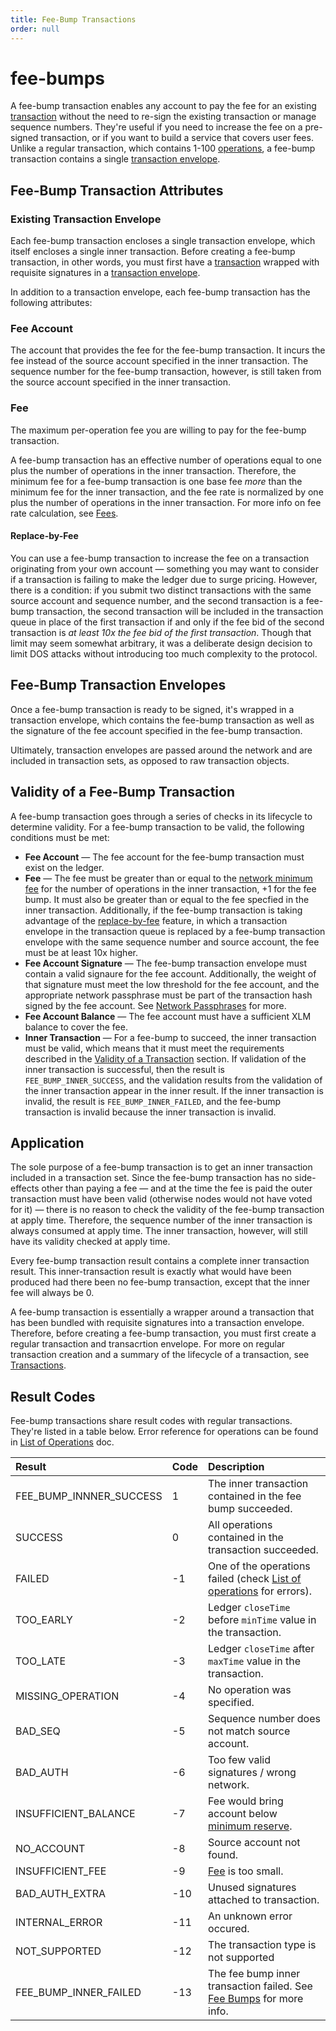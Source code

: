 ```yaml
---
title: Fee-Bump Transactions
order: null
---
```


# fee-bumps

A fee-bump transaction enables any account to pay the fee for an existing [transaction](transactions.md) without the need to re-sign the existing transaction or manage sequence numbers. They're useful if you need to increase the fee on a pre-signed transaction, or if you want to build a service that covers user fees. Unlike a regular transaction, which contains 1-100 [operations](operations.md), a fee-bump transaction contains a single [transaction envelope](transactions.md#transaction-envelopes).

## Fee-Bump Transaction Attributes

### Existing Transaction Envelope

Each fee-bump transaction encloses a single transaction envelope, which itself encloses a single inner transaction. Before creating a fee-bump transaction, in other words, you must first have a [transaction](transactions.md) wrapped with requisite signatures in a [transaction envelope](transactions.md#transaction-envelopes).

In addition to a transaction envelope, each fee-bump transaction has the following attributes:

### Fee Account

The account that provides the fee for the fee-bump transaction. It incurs the fee instead of the source account specified in the inner transaction. The sequence number for the fee-bump transaction, however, is still taken from the source account specified in the inner transaction.

### Fee

The maximum per-operation fee you are willing to pay for the fee-bump transaction.

A fee-bump transaction has an effective number of operations equal to one plus the number of operations in the inner transaction. Therefore, the minimum fee for a fee-bump transaction is one base fee _more_ than the minimum fee for the inner transaction, and the fee rate is normalized by one plus the number of operations in the inner transaction. For more info on fee rate calculation, see [Fees](fees.md).

#### Replace-by-Fee

You can use a fee-bump transaction to increase the fee on a transaction originating from your own account — something you may want to consider if a transaction is failing to make the ledger due to surge pricing. However, there is a condition: if you submit two distinct transactions with the same source account and sequence number, and the second transaction is a fee-bump transaction, the second transaction will be included in the transaction queue in place of the first transaction if and only if the fee bid of the second transaction is _at least 10x the fee bid of the first transaction_. Though that limit may seem somewhat arbitrary, it was a deliberate design decision to limit DOS attacks without introducing too much complexity to the protocol.

## Fee-Bump Transaction Envelopes

Once a fee-bump transaction is ready to be signed, it's wrapped in a transaction envelope, which contains the fee-bump transaction as well as the signature of the fee account specified in the fee-bump transaction.

Ultimately, transaction envelopes are passed around the network and are included in transaction sets, as opposed to raw transaction objects.

## Validity of a Fee-Bump Transaction

A fee-bump transaction goes through a series of checks in its lifecycle to determine validity. For a fee-bump transaction to be valid, the following conditions must be met:

* **Fee Account** — The fee account for the fee-bump transaction must exist on the ledger.
* **Fee** — The fee must be greater than or equal to the [network minimum fee](fees.md) for the number of operations in the inner transaction, +1 for the fee bump. It must also be greater than or equal to the fee specfied in the inner transaction. Additionally, if the fee-bump transaction is taking advantage of the [replace-by-fee](fee-bumps.md#replace-by-fee) feature, in which a transaction envelope in the transaction queue is replaced by a fee-bump transaction envelope with the same sequence number and source account, the fee must be at least 10x higher.
* **Fee Account Signature** — The fee-bump transaction envelope must contain a valid signaure for the fee account. Additionally, the weight of that signature must meet the low threshold for the fee account, and the appropriate network passphrase must be part of the transaction hash signed by the fee account. See [Network Passphrases](network-passphrase.md) for more.
* **Fee Account Balance** — The fee account must have a sufficient XLM balance to cover the fee.
* **Inner Transaction** — For a fee-bump to succeed, the inner transaction must be valid, which means that it must meet the requirements described in the [Validity of a Transaction](transactions.md#validity-of-a-transaction) section. If validation of the inner transaction is successful, then the result is `FEE_BUMP_INNER_SUCCESS`, and the validation results from the validation of the inner transaction appear in the inner result. If the inner transaction is invalid, the result is `FEE_BUMP_INNER_FAILED`, and the fee-bump transaction is invalid because the inner transaction is invalid.

## Application

The sole purpose of a fee-bump transaction is to get an inner transaction included in a transaction set. Since the fee-bump transaction has no side-effects other than paying a fee — and at the time the fee is paid the outer transaction must have been valid \(otherwise nodes would not have voted for it\) — there is no reason to check the validity of the fee-bump transaction at apply time. Therefore, the sequence number of the inner transaction is always consumed at apply time. The inner transaction, however, will still have its validity checked at apply time.

Every fee-bump transaction result contains a complete inner transaction result. This inner-transaction result is exactly what would have been produced had there been no fee-bump transaction, except that the inner fee will always be 0.

A fee-bump transaction is essentially a wrapper around a transaction that has been bundled with requisite signatures into a transaction envelope. Therefore, before creating a fee-bump transaction, you must first create a regular transaction and transacrtion envelope. For more on regular transaction creation and a summary of the lifecycle of a transaction, see [Transactions](transactions.md).

## Result Codes

Fee-bump transactions share result codes with regular transactions. They're listed in a table below. Error reference for operations can be found in [List of Operations](../start/list-of-operations.md) doc.

| Result | Code | Description |
| :--- | :--- | :--- |
| FEE\_BUMP\_INNNER\_SUCCESS | 1 | The inner transaction contained in the fee bump succeeded. |
| SUCCESS | 0 | All operations contained in the transaction succeeded. |
| FAILED | -1 | One of the operations failed \(check [List of operations](../start/list-of-operations.md) for errors\). |
| TOO\_EARLY | -2 | Ledger `closeTime` before `minTime` value in the transaction. |
| TOO\_LATE | -3 | Ledger `closeTime` after `maxTime` value in the transaction. |
| MISSING\_OPERATION | -4 | No operation was specified. |
| BAD\_SEQ | -5 | Sequence number does not match source account. |
| BAD\_AUTH | -6 | Too few valid signatures / wrong network. |
| INSUFFICIENT\_BALANCE | -7 | Fee would bring account below [minimum reserve](minimum-balance.md). |
| NO\_ACCOUNT | -8 | Source account not found. |
| INSUFFICIENT\_FEE | -9 | [Fee](fees.md) is too small. |
| BAD\_AUTH\_EXTRA | -10 | Unused signatures attached to transaction. |
| INTERNAL\_ERROR | -11 | An unknown error occured. |
| NOT\_SUPPORTED | -12 | The transaction type is not supported |
| FEE\_BUMP\_INNER\_FAILED | -13 | The fee bump inner transaction failed.  See [Fee Bumps](fee-bumps.md) for more info. |

